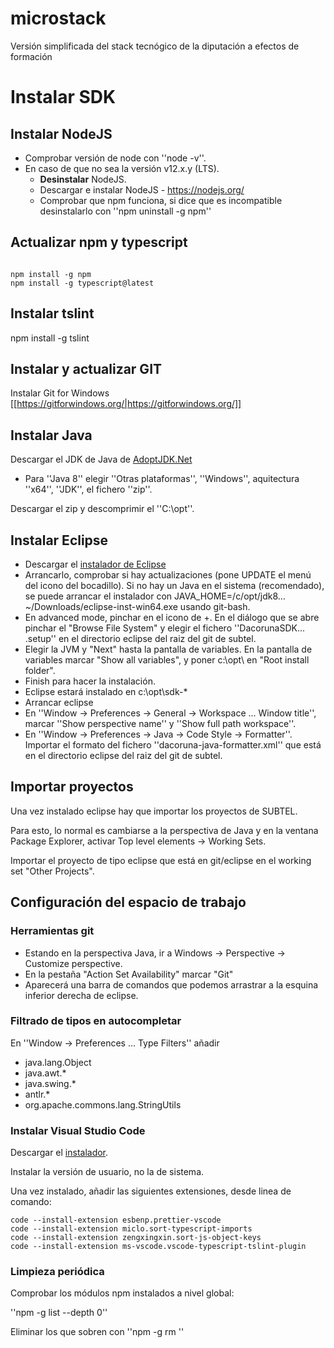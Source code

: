 # microstack
Versión simplificada del stack tecnógico de la diputación a efectos de formación

# Instalar SDK

## Instalar NodeJS

  - Comprobar versión de node con ''node -v''.
  - En caso de que no sea la versión v12.x.y (LTS). 
    - **Desinstalar** NodeJS.
    - Descargar e instalar NodeJS - https://nodejs.org/
    - Comprobar que npm funciona, si dice que es incompatible desinstalarlo con ''npm uninstall -g npm''

## Actualizar npm y typescript

<code>
npm install -g npm
npm install -g typescript@latest
</code>

## Instalar tslint

npm install -g tslint

## Instalar y actualizar GIT

Instalar Git for Windows  [[https://gitforwindows.org/|https://gitforwindows.org/]]

## Instalar Java

Descargar el JDK de Java de [AdoptJDK.Net](https://adoptopenjdk.net/)

  * Para ''Java 8'' elegir ''Otras plataformas'', ''Windows'', aquitectura ''x64'', ''JDK'', el fichero ''zip''.

Descargar el zip y descomprimir el ''C:\opt''.

## Instalar Eclipse

  - Descargar el [instalador de Eclipse](https://www.eclipse.org/downloads/packages/installer)
  - Arrancarlo, comprobar si hay actualizaciones (pone UPDATE el menú del icono del bocadillo). Si no hay un Java en el sistema (recomendado), se puede arrancar el instalador con JAVA_HOME=/c/opt/jdk8… ~/Downloads/eclipse-inst-win64.exe usando git-bash.
  - En advanced mode, pinchar en el icono de +. En el diálogo que se abre pinchar el "Browse File System" y elegir el fichero ''DacorunaSDK... .setup'' en el directorio eclipse del raiz del git de subtel. 
  - Elegir la JVM y "Next" hasta la pantalla de variables. En la pantalla de variables marcar "Show all variables", y poner c:\opt\ en "Root install folder". 
  - Finish para hacer la instalación. 
  - Eclipse estará instalado en c:\opt\sdk-*
  - Arrancar eclipse
  - En ''Window -> Preferences -> General -> Workspace ... Window title'', marcar ''Show perspective name'' y ''Show full path workspace''.
  - En ''Window -> Preferences -> Java -> Code Style -> Formatter''. Importar el formato del fichero ''dacoruna-java-formatter.xml'' que está en el directorio eclipse del raiz del git de subtel.

## Importar proyectos

Una vez instalado eclipse hay que importar los proyectos de SUBTEL.

Para esto, lo normal es cambiarse a la perspectiva de Java y en la ventana Package Explorer, activar Top level elements -> Working Sets.

Importar el proyecto de tipo eclipse que está en git/eclipse en el working set "Other Projects".


## Configuración del espacio de trabajo

### Herramientas git

  - Estando en la perspectiva Java, ir a Windows -> Perspective -> Customize perspective.
  - En la pestaña "Action Set Availability" marcar "Git"
  - Aparecerá una barra de comandos que podemos arrastrar a la esquina inferior derecha de eclipse.

### Filtrado de tipos en autocompletar

En ''Window -> Preferences ... Type Filters'' añadir

  * java.lang.Object
  * java.awt.*
  * java.swing.*
  * antlr.*
  * org.apache.commons.lang.StringUtils


### Instalar Visual Studio Code 

Descargar el [instalador](https://code.visualstudio.com/).

Instalar la versión de usuario, no la de sistema.

Una vez instalado, añadir las siguientes extensiones, desde linea de comando:

```
code --install-extension esbenp.prettier-vscode
code --install-extension miclo.sort-typescript-imports
code --install-extension zengxingxin.sort-js-object-keys
code --install-extension ms-vscode.vscode-typescript-tslint-plugin
```

### Limpieza periódica

Comprobar los módulos npm instalados a nivel global:

''npm -g list --depth 0''

Eliminar los que sobren con ''npm -g rm <paquete>''
